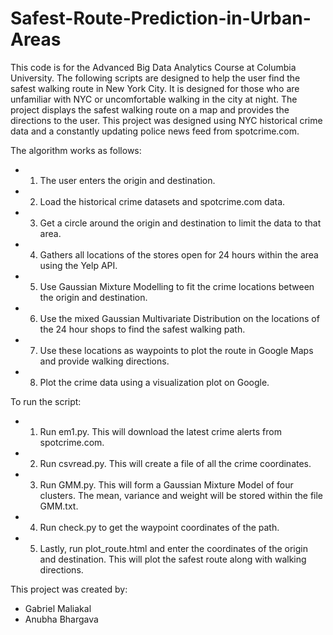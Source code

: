 # Safest-Route-Prediction-in-Urban-Areas

This code is for the Advanced Big Data Analytics Course at Columbia University. The following scripts are designed to help the user find the safest walking route in New York City. It is designed for those who are unfamiliar with NYC or uncomfortable walking in the city at night. The project displays the safest walking route on a map and provides the directions to the user. This project was designed using NYC historical crime data and a constantly updating police news feed from spotcrime.com.

The algorithm works as follows:
* 1. The user enters the origin and destination.
* 2. Load the historical crime datasets and spotcrime.com data.
* 3. Get a circle around the origin and destination to limit the data to that area.
* 4. Gathers all locations of the stores open for 24 hours within the area using the Yelp API.
* 5. Use Gaussian Mixture Modelling to fit the crime locations between the origin and destination.
* 6. Use the mixed Gaussian Multivariate Distribution on the locations of the 24 hour shops to find the safest walking path.
* 7. Use these locations as waypoints to plot the route in Google Maps and provide walking directions.
* 8. Plot the crime data using a visualization plot on Google.

To run the script:
* 1. Run em1.py. This will download the latest crime alerts from spotcrime.com.
* 2. Run csvread.py. This will create a file of all the crime coordinates.
* 3. Run GMM.py. This will form a Gaussian Mixture Model of four clusters. The mean, variance and weight will be stored within the file GMM.txt.
* 4. Run check.py to get the waypoint coordinates of the path.
* 5. Lastly, run plot_route.html and enter the coordinates of the origin and destination. This will plot the safest route along with walking directions.

This project was created by:
* Gabriel Maliakal
* Anubha Bhargava

